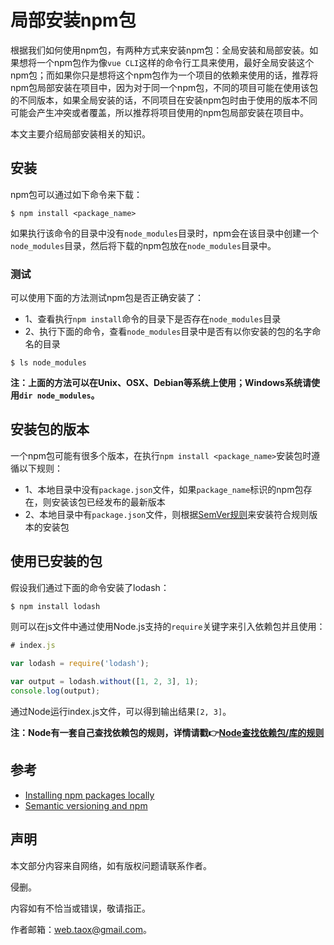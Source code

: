 # 局部安装npm包

根据我们如何使用npm包，有两种方式来安装npm包：全局安装和局部安装。如果想将一个npm包作为像`vue CLI`这样的命令行工具来使用，最好全局安装这个npm包；而如果你只是想将这个npm包作为一个项目的依赖来使用的话，推荐将npm包局部安装在项目中，因为对于同一个npm包，不同的项目可能在使用该包的不同版本，如果全局安装的话，不同项目在安装npm包时由于使用的版本不同可能会产生冲突或者覆盖，所以推荐将项目使用的npm包局部安装在项目中。

本文主要介绍局部安装相关的知识。

## 安装

npm包可以通过如下命令来下载：

```shell
$ npm install <package_name>
```

如果执行该命令的目录中没有`node_modules`目录时，npm会在该目录中创建一个`node_modules`目录，然后将下载的npm包放在`node_modules`目录中。

### 测试

可以使用下面的方法测试npm包是否正确安装了：

* 1、查看执行`npm install`命令的目录下是否存在`node_modules`目录
* 2、执行下面的命令，查看`node_modules`目录中是否有以你安装的包的名字命名的目录

```shell
$ ls node_modules
```

**注：上面的方法可以在Unix、OSX、Debian等系统上使用；Windows系统请使用`dir node_modules`。**

## 安装包的版本

一个npm包可能有很多个版本，在执行`npm install <package_name>`安装包时遵循以下规则：

* 1、本地目录中没有`package.json`文件，如果`package_name`标识的npm包存在，则安装该包已经发布的最新版本
* 2、本地目录中有`package.json`文件，则根据[SemVer规则](https://github.com/NinjiaHub/Tools-Tricks/blob/master/npm/documents/SemVer.md)来安装符合规则版本的安装包

## 使用已安装的包

假设我们通过下面的命令安装了lodash：

```shell
$ npm install lodash
```

则可以在js文件中通过使用Node.js支持的`require`关键字来引入依赖包并且使用：

```js
# index.js

var lodash = require('lodash');
 
var output = lodash.without([1, 2, 3], 1);
console.log(output);
```

通过Node运行index.js文件，可以得到输出结果`[2, 3]`。

**注：Node有一套自己查找依赖包的规则，详情请戳👉[Node查找依赖包/库的规则](https://github.com/NinjiaHub/Tools-Tricks/blob/master/npm/documents/Node%E6%9F%A5%E6%89%BE%E4%BE%9D%E8%B5%96%E5%8C%85-%E5%BA%93%E7%9A%84%E8%A7%84%E5%88%99.md)**

## 参考

* [Installing npm packages locally](https://docs.npmjs.com/getting-started/installing-npm-packages-locally)
* [Semantic versioning and npm](https://docs.npmjs.com/getting-started/semantic-versioning)

## 声明

本文部分内容来自网络，如有版权问题请联系作者。

侵删。

内容如有不恰当或错误，敬请指正。

作者邮箱：web.taox@gmail.com。